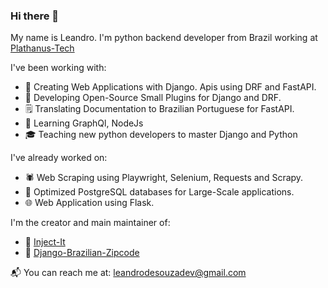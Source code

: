 ### Hi there 👋

My name is Leandro. I'm python backend developer from Brazil working at [Plathanus-Tech](https://github.com/plathanus-tech)


I've been working with:

- :rocket: Creating Web Applications with Django. Apis using DRF and FastAPI.
- :construction_worker: Developing Open-Source Small Plugins for Django and DRF.
- :spiral_notepad: Translating Documentation to Brazilian Portuguese for FastAPI.
- :seedling: Learning GraphQl, NodeJs
- :mortar_board: Teaching new python developers to master Django and Python

I've already worked on:
- :spider: Web Scraping using Playwright, Selenium, Requests and Scrapy.
- :abcd: Optimized PostgreSQL databases for Large-Scale applications.
- :globe_with_meridians: Web Application using Flask.

I'm the creator and main maintainer of:
- :rocket: [Inject-It](https://github.com/plathanus-tech/python-inject-it)
- :rocket: [Django-Brazilian-Zipcode](https://github.com/plathanus-tech/django-brazilian-zipcode)

:mailbox_with_mail: You can reach me at: leandrodesouzadev@gmail.com
